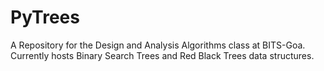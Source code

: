 # PyTrees
A Repository for the Design and Analysis Algorithms class at BITS-Goa. Currently hosts Binary Search Trees and Red Black Trees data structures.
